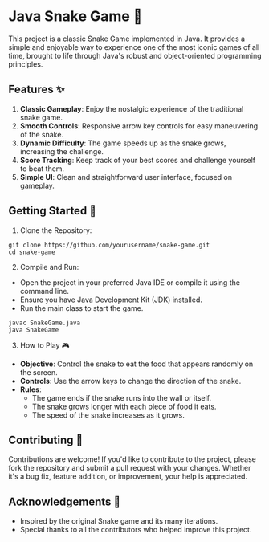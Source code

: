 # Java Snake Game 🐍
This project is a classic Snake Game implemented in Java. It provides a simple and enjoyable way to experience one of the most iconic games of all time, brought to life through Java's robust and object-oriented programming principles.
<br>
## Features ✨
1. **Classic Gameplay**: Enjoy the nostalgic experience of the traditional snake game.
2. **Smooth Controls**: Responsive arrow key controls for easy maneuvering of the snake.
3. **Dynamic Difficulty**: The game speeds up as the snake grows, increasing the challenge.
4. **Score Tracking**: Keep track of your best scores and challenge yourself to beat them.
5. **Simple UI**: Clean and straightforward user interface, focused on gameplay.

## Getting Started 🚀
1. Clone the Repository:
```
git clone https://github.com/yourusername/snake-game.git
cd snake-game
```

2. Compile and Run:
+ Open the project in your preferred Java IDE or compile it using the command line.
+ Ensure you have Java Development Kit (JDK) installed.
+ Run the main class to start the game.
```
javac SnakeGame.java
java SnakeGame
```

3. How to Play 🎮
+ **Objective**: Control the snake to eat the food that appears randomly on the screen.
+ **Controls**: Use the arrow keys to change the direction of the snake.
+ **Rules**:
   +  The game ends if the snake runs into the wall or itself.
   +  The snake grows longer with each piece of food it eats.
   +  The speed of the snake increases as it grows.

## Contributing 🤝
Contributions are welcome! If you'd like to contribute to the project, please fork the repository and submit a pull request with your changes. Whether it's a bug fix, feature addition, or improvement, your help is appreciated.

## Acknowledgements 🙏
- Inspired by the original Snake game and its many iterations.
- Special thanks to all the contributors who helped improve this project.
